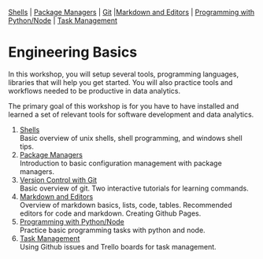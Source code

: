 [Shells](https://github.com/REU-SOS/EngineeringBasics/blob/master/Shells.md#shells) | [Package Managers](https://github.com/REU-SOS/EngineeringBasics/blob/master/PackageManagers.md#configuration-management) |  [Git](https://github.com/REU-SOS/EngineeringBasics/blob/master/Git.md#git) |[Markdown and Editors](https://github.com/REU-SOS/EngineeringBasics/blob/master/MarkdownEditors.md#markdown) | [Programming with Python/Node](https://github.com/REU-SOS/EngineeringBasics/blob/master/Programming.md#programming) | [Task Management](https://github.com/REU-SOS/EngineeringBasics/blob/master/OnlineTools.md#online-tools)

# Engineering Basics

In this workshop, you will setup several tools, programming languages, libraries that will help you get started. You will also practice tools and workflows needed to be productive in data analytics.

The primary goal of this workshop is for you have to have installed and learned a set of relevant tools for software development and data analytics.

1. [Shells](https://github.com/REU-SOS/EngineeringBasics/blob/master/Shells.md#shells)  
   Basic overview of unix shells, shell programming, and windows shell tips.
2. [Package Managers](https://github.com/REU-SOS/EngineeringBasics/blob/master/PackageManagers.md#configuration-management)  
   Introduction to basic configuration management with package managers.
4. [Version Control with Git](https://github.com/REU-SOS/EngineeringBasics/blob/master/Git.md#git)  
   Basic overview of git. Two interactive tutorials for learning commands.
3. [Markdown and Editors](https://github.com/REU-SOS/EngineeringBasics/blob/master/MarkdownEditors.md#markdown)  
   Overview of markdown basics, lists, code, tables. Recommended editors for code and markdown. Creating Github Pages.
5. [Programming with Python/Node](https://github.com/REU-SOS/EngineeringBasics/blob/master/Programming.md#programming)  
   Practice basic programming tasks with python and node.
6. [Task Management](https://github.com/REU-SOS/EngineeringBasics/blob/master/OnlineTools.md#online-tools)  
   Using Github issues and Trello boards for task management.






